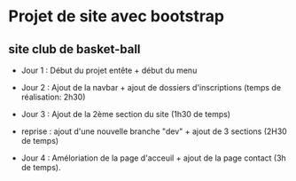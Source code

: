 # Projet de site avec bootstrap
## site club de basket-ball
- Jour 1 : Début du projet entête + début du menu

- Jour 2 : Ajout de la navbar + ajout de dossiers d'inscriptions (temps de réalisation: 2h30)
- Jour 3 : Ajout de la 2ème section du site (1h30 de temps)
 + reprise : ajout d'une nouvelle branche "dev" + ajout de 3 sections (2H30 de temps)

- Jour 4 : Améloriation de la page d'acceuil + ajout de la page contact (3h de temps).